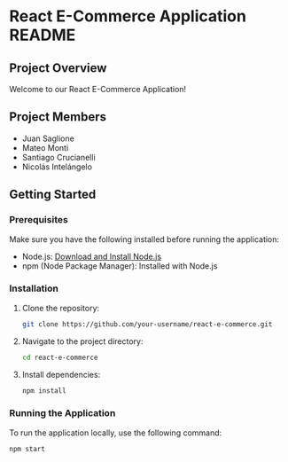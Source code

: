 # React E-Commerce Application README

## Project Overview

Welcome to our React E-Commerce Application! 

## Project Members

- Juan Saglione 
- Mateo Monti 
- Santiago Crucianelli 
- Nicolás Intelángelo 

## Getting Started

### Prerequisites

Make sure you have the following installed before running the application:

- Node.js: [Download and Install Node.js](https://nodejs.org/)
- npm (Node Package Manager): Installed with Node.js

### Installation

1. Clone the repository:

    ```bash
    git clone https://github.com/your-username/react-e-commerce.git
    ```

2. Navigate to the project directory:

    ```bash
    cd react-e-commerce
    ```

3. Install dependencies:

    ```bash
    npm install
    ```

### Running the Application

To run the application locally, use the following command:

```bash
npm start

